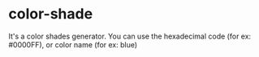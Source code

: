 # color-shade
It's a color shades generator. You can use the hexadecimal code (for ex: #0000FF), or color name (for ex: blue)
